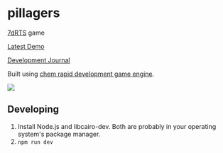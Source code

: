 # pillagers

[7dRTS](http://www.ludumdare.com/compo/2013/07/05/minild-44-announcement/) game

[Latest Demo](http://s3.amazonaws.com/superjoe/temp/pillagers/index.html)

[Development Journal](http://andrewkelley.me/post/pillagers-7drts-game-dev-journal.html)

Built using [chem rapid development game engine](https://github.com/andrewrk/chem/).

![](http://i.imgur.com/MVwDAeq.png)

## Developing

 1. Install Node.js and libcairo-dev. Both are probably in your
    operating system's package manager.
 2. `npm run dev`
